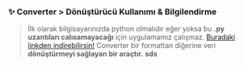### ✨ Converter > Dönüştürücü Kullanımı & Bilgilendirme

> İlk olarak bilgisayarınızda python olmalıdır eğer yoksa bu __.py uzantıları calısamayacağı__ için uygulamamız çalışmaz. [Buradaki linkden indirebilirsin!](https://www.python.org/)
> Converter bir formattan diğerine veri __dönüştürmeyi sağlayan bir araçtır.__
__sds__
